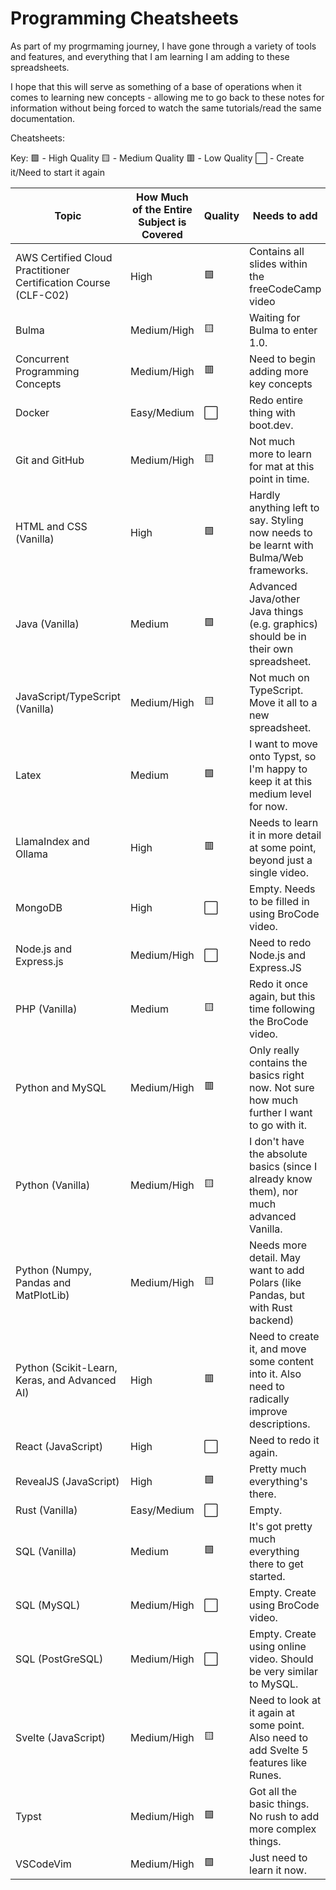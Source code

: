 # Programming Cheatsheets

As part of my progrmaming journey, I have gone through a variety of tools and features, and everything that I am learning I am adding to these spreadsheets.

I hope that this will serve as something of a base of operations when it comes to learning new concepts - allowing me to go back to these notes for information without being forced to watch the same tutorials/read the same documentation.

Cheatsheets:

Key:
🟩 - High Quality
🟨 - Medium Quality
🟥 - Low Quality
⬜ - Create it/Need to start it again

| Topic                                                           | How Much of the Entire Subject is Covered | Quality | Needs to add                                                                                   |
| --------------------------------------------------------------- | ----------------------------------------- | ------- | ---------------------------------------------------------------------------------------------- |
| AWS Certified Cloud Practitioner Certification Course (CLF-C02) | High                                      | 🟩       | Contains all slides within the freeCodeCamp video                                              |
| Bulma                                                           | Medium/High                               | 🟨       | Waiting for Bulma to enter 1.0.                                                                |
| Concurrent Programming Concepts                                 | Medium/High                               | 🟥       | Need to begin adding more key concepts                                                         |
| Docker                                                          | Easy/Medium                               | ⬜       | Redo entire thing with boot.dev.                                                               |
| Git and GitHub                                                  | Medium/High                               | 🟨       | Not much more to learn for mat at this point in time.                                          |
| HTML and CSS (Vanilla)                                          | High                                      | 🟩       | Hardly anything left to say. Styling now needs to be learnt with Bulma/Web frameworks.         |
| Java (Vanilla)                                                  | Medium                                    | 🟩       | Advanced Java/other Java things (e.g. graphics) should be in their own spreadsheet.            |
| JavaScript/TypeScript (Vanilla)                                 | Medium/High                               | 🟨       | Not much on TypeScript. Move it all to a new spreadsheet.                                      |
| Latex                                                           | Medium                                    | 🟩       | I want to move onto Typst, so I'm happy to keep it at this medium level for now.               |
| LlamaIndex and Ollama                                           | High                                      | 🟥       | Needs to learn it in more detail at some point, beyond just a single video.                    |
| MongoDB                                                         | High                                      | ⬜       | Empty. Needs to be filled in using BroCode video.                                              |
| Node.js and Express.js                                          | Medium/High                               | ⬜       | Need to redo Node.js and Express.JS                                                            |
| PHP (Vanilla)                                                   | Medium                                    | 🟨       | Redo it once again, but this time following the BroCode video.                                 |
| Python and MySQL                                                | Medium/High                               | 🟥       | Only really contains the basics right now. Not sure how much further I want to go with it.     |
| Python (Vanilla)                                                | Medium/High                               | 🟨       | I don't have the absolute basics (since I already know them), nor much advanced Vanilla.       |
| Python (Numpy, Pandas and MatPlotLib)                           | Medium/High                               | 🟨       | Needs more detail. May want to add Polars (like Pandas, but with Rust backend)                 |
| Python (Scikit-Learn, Keras, and Advanced AI)                   | High                                      | 🟥       | Need to create it, and move some content into it. Also need to radically improve descriptions. |
| React (JavaScript)                                              | High                                      | ⬜       | Need to redo it again.                                                                         |
| RevealJS (JavaScript)                                           | High                                      | 🟩       | Pretty much everything's there.                                                                |
| Rust (Vanilla)                                                  | Easy/Medium                               | ⬜       | Empty.                                                                                         |
| SQL (Vanilla)                                                   | Medium                                    | 🟩       | It's got pretty much everything there to get started.                                          |
| SQL (MySQL)                                                     | Medium/High                               | ⬜       | Empty. Create using BroCode video.                                                             |
| SQL (PostGreSQL)                                                | Medium/High                               | ⬜       | Empty. Create using online video. Should be very similar to MySQL.                             |
| Svelte (JavaScript)                                             | Medium/High                               | 🟨       | Need to look at it again at some point. Also need to add Svelte 5 features like Runes.         |
| Typst                                                           | Medium/High                               | 🟩       | Got all the basic things. No rush to add more complex things.                                  |
| VSCodeVim                                                       | Medium/High                               | 🟩       | Just need to learn it now.                                                                     |

